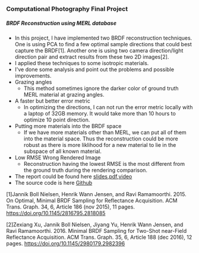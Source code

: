 ### Computational Photography Final Project

##### BRDF Reconstruction using MERL database

- In this project, I have implemented two BRDF reconstruction techniques. One is using PCA to find a few optimal sample directions that could best capture the BRDF[1]. Another one is using two camera direction/light direction pair and extract results from these two 2D images[2].
- I applied these techniques to some isotropic materials.
-  I've done some analysis and point out the problems and possible improvements.
  - Grazing angles
    - This method sometimes ignore the darker color of ground truth
      MERL material at grazing angles.
  - A faster but better error metric
    - In optimizing the directions, I can not run the error metric locally
      with a laptop of 32GB memory. It would take more than 10 hours to
      optimize 10 point direction.
  - Putting more materials into the BRDF space
    - If we have more materials other than MERL, we can put all of them
      into the material space. Thus the reconstruction could be more
      robust as there is more liklihood for a new material to lie in the
      subspace of all known material.
  - Low RMSE Wrong Rendered Image
    - Reconstruction having the lowest RMSE is the most different from
      the ground truth during the rendering comparison.
- The report could be found here [slides](/assets/docs/cp/BRDF_reconstruction_using_MERL_database.pptx),[pdf](/assets/docs/cp/Final_project_report.pdf),[video](/assets/videos/cp/video.mp4)
- The source code is here [Github](https://github.com/chongchong721/cp_final_project_brdf)



[1]Jannik Boll Nielsen, Henrik Wann Jensen, and Ravi Ramamoorthi. 2015. On Optimal, Minimal BRDF Sampling for Reflectance Acquisition. ACM Trans. Graph. 34, 6, Article 186 (nov 2015), 11 pages. https://doi.org/10.1145/2816795.2818085

[2]Zexiang Xu, Jannik Boll Nielsen, Jiyang Yu, Henrik Wann Jensen, and Ravi Ramamoorthi. 2016. Minimal BRDF Sampling for Two-Shot near-Field Reflectance Acquisition. ACM Trans. Graph. 35, 6, Article 188 (dec 2016), 12 pages. https://doi.org/10.1145/2980179.2982396